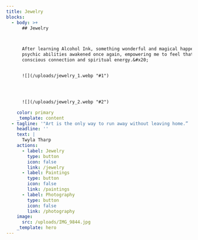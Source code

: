 ```yaml
---
title: Jewelry
blocks:
  - body: >+
      ## Jewelry



      After learning Alcohol Ink, something wonderful and magical happened! My
      psychic abilities awakened once again, empowering me to feel that cosmic
      conscious connection and spiritual energy.&#x20;


      ![](/uploads/jewelry_1.webp "#1")




      ![](/uploads/jewelry_2.webp "#2")

    color: primary
    _template: content
  - tagline: '"Art is the only way to run away without leaving home.” '
    headline: ''
    text: |
      Twyla Tharp
    actions:
      - label: Jewelry
        type: button
        icon: false
        link: /jewelry
      - label: Paintings
        type: button
        icon: false
        link: /paintings
      - label: Photography
        type: button
        icon: false
        link: /photography
    image:
      src: /uploads/IMG_9844.jpg
    _template: hero
---
```





